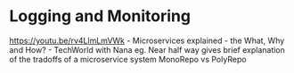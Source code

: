 # Logging and Monitoring

https://youtu.be/rv4LlmLmVWk - Microservices explained - the What, Why and How? - TechWorld with Nana
eg. Near half way gives brief explanation of the tradoffs of a microservice system
MonoRepo vs PolyRepo
